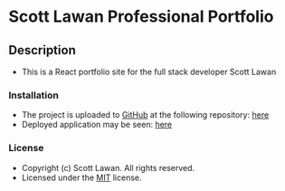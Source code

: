 # Scott Lawan Professional Portfolio

## Description

- This is a React portfolio site for the full stack developer Scott Lawan

### Installation
- The project is uploaded to [GitHub](https://github.com/) at the following repository: [here](https://github.com/sourslaw/portfolio_react)
- Deployed application may be seen: [here](https://vast-fjord-11112.herokuapp.com/portfolio)

### License
- Copyright (c) Scott Lawan. All rights reserved.
- Licensed under the [MIT](https://opensource.org/licenses/mit-license.php) license.